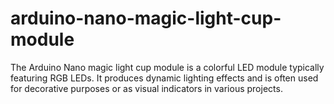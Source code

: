 # arduino-nano-magic-light-cup-module
The Arduino Nano magic light cup module is a colorful LED module typically featuring RGB LEDs. It produces dynamic lighting effects and is often used for decorative purposes or as visual indicators in various projects.
